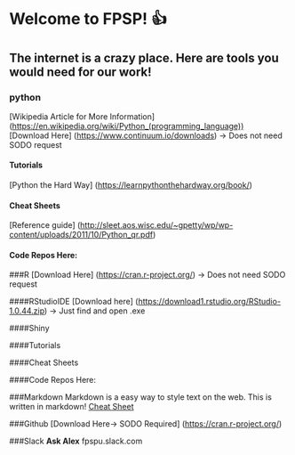 # Welcome to FPSP! :+1: 

## The internet is a crazy place. Here are tools you would need for our work! 

### python 
[Wikipedia Article for More Information] (https://en.wikipedia.org/wiki/Python_(programming_language))
<br>
[Download Here] (https://www.continuum.io/downloads) -> Does not need SODO request 


#### Tutorials 
[Python the Hard Way] (https://learnpythonthehardway.org/book/)

#### Cheat Sheets 

[Reference guide] (http://sleet.aos.wisc.edu/~gpetty/wp/wp-content/uploads/2011/10/Python_qr.pdf)

#### Code Repos Here:



###R 
[Download Here] (https://cran.r-project.org/)  -> Does not need SODO request 

####RStudioIDE 
[Download here] (https://download1.rstudio.org/RStudio-1.0.44.zip) -> Just find and open .exe

####Shiny


####Tutorials 



####Cheat Sheets 



####Code Repos Here:




###Markdown
Markdown is a easy way to style text on the web. This is written in markdown! 
[Cheat Sheet](https://guides.github.com/pdfs/markdown-cheatsheet-online.pdf)




###Github 
[Download Here-> SODO Required] (https://cran.r-project.org/)




###Slack 
**Ask Alex**
fpspu.slack.com 
